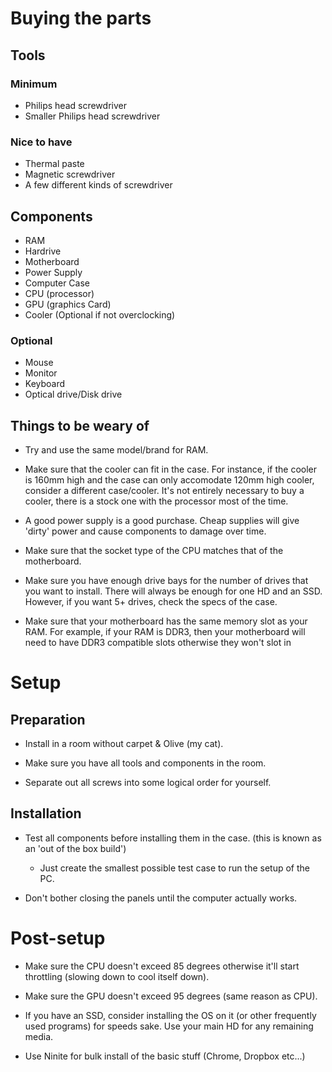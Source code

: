 # Buying the parts

## Tools

### Minimum

- Philips head screwdriver
- Smaller Philips head screwdriver

### Nice to have

- Thermal paste
- Magnetic screwdriver
- A few different kinds of screwdriver

## Components

- RAM
- Hardrive
- Motherboard
- Power Supply
- Computer Case
- CPU (processor)
- GPU (graphics Card)
- Cooler (Optional if not overclocking)

### Optional

- Mouse
- Monitor
- Keyboard
- Optical drive/Disk drive

## Things to be weary of

- Try and use the same model/brand for RAM.

- Make sure that the cooler can fit in the case.
  For instance, if the cooler is 160mm high and the case
  can only accomodate 120mm high cooler, consider a different
  case/cooler. It's not entirely necessary to buy a cooler,
  there is a stock one with the processor most of the time.

- A good power supply is a good purchase. Cheap supplies
  will give 'dirty' power and cause components to damage
  over time.

- Make sure that the socket type of the CPU matches that of the
  motherboard.

- Make sure you have enough drive bays for the number of drives
  that you want to install. There will always be enough for one
  HD and an SSD. However, if you want 5+ drives, check the specs
  of the case.

- Make sure that your motherboard has the same memory slot as your
  RAM. For example, if your RAM is DDR3, then your motherboard will
  need to have DDR3 compatible slots otherwise they won't slot in

# Setup

## Preparation

- Install in a room without carpet & Olive (my cat).

- Make sure you have all tools and components in the room.

- Separate out all screws into some logical order for yourself.

## Installation

- Test all components before installing them in the case.
  (this is known as an 'out of the box build')
    - Just create the smallest possible test case to run the setup of the PC.

- Don't bother closing the panels until the computer actually works.

# Post-setup

- Make sure the CPU doesn't exceed 85 degrees otherwise it'll start
  throttling (slowing down to cool itself down).

- Make sure the GPU doesn't exceed 95 degrees (same reason as CPU).

- If you have an SSD, consider installing the OS on it (or other
  frequently used programs) for speeds sake. Use your main HD
  for any remaining media.

- Use Ninite for bulk install of the basic stuff (Chrome, Dropbox etc...)

